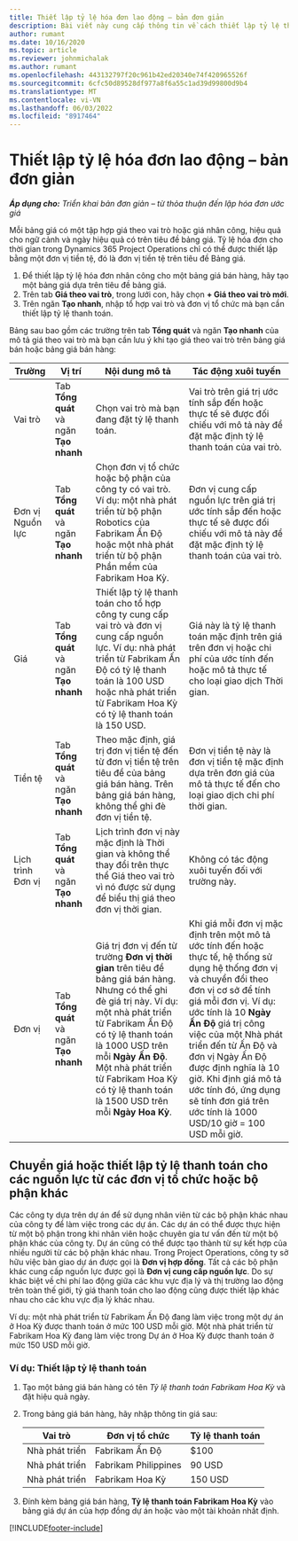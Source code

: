 ```yaml
---
title: Thiết lập tỷ lệ hóa đơn lao động – bản đơn giản
description: Bài viết này cung cấp thông tin về cách thiết lập tỷ lệ thanh toán lao động trong Hoạt động dự án.
author: rumant
ms.date: 10/16/2020
ms.topic: article
ms.reviewer: johnmichalak
ms.author: rumant
ms.openlocfilehash: 443132797f20c961b42ed20340e74f420965526f
ms.sourcegitcommit: 6cfc50d89528df977a8f6a55c1ad39d99800d9b4
ms.translationtype: MT
ms.contentlocale: vi-VN
ms.lasthandoff: 06/03/2022
ms.locfileid: "8917464"
---
```

# <a name="set-up-labor-bill-rates---lite"></a>Thiết lập tỷ lệ hóa đơn lao động – bản đơn giản

_**Áp dụng cho:** Triển khai bản đơn giản – từ thỏa thuận đến lập hóa đơn ước giá_

Mỗi bảng giá có một tập hợp giá theo vai trò hoặc giá nhân công, hiệu quả cho ngữ cảnh và ngày hiệu quả có trên tiêu đề bảng giá. Tỷ lệ hóa đơn cho thời gian trong Dynamics 365 Project Operations chỉ có thể được thiết lập bằng một đơn vị tiền tệ, đó là đơn vị tiền tệ trên tiêu đề Bảng giá.

1. Để thiết lập tỷ lệ hóa đơn nhân công cho một bảng giá bán hàng, hãy tạo một bảng giá dựa trên tiêu đề bảng giá. 
2. Trên tab **Giá theo vai trò**, trong lưới con, hãy chọn **+ Giá theo vai trò mới**. 
3. Trên ngăn **Tạo nhanh**, nhập tổ hợp vai trò và đơn vị tổ chức mà bạn cần thiết lập tỷ lệ thanh toán.

  Bảng sau bao gồm các trường trên tab **Tổng quát** và ngăn **Tạo nhanh** của mô tả giá theo vai trò mà bạn cần lưu ý khi tạo giá theo vai trò trên bảng giá bán hoặc bảng giá bán hàng:

  | Trường | Vị trí | Nội dung mô tả | Tác động xuôi tuyến |
  | --- | --- | --- | --- |
  | Vai trò | Tab **Tổng quát** và ngăn **Tạo nhanh** | Chọn vai trò mà bạn đang đặt tỷ lệ thanh toán. | Vai trò trên giá trị ước tính sắp đến hoặc thực tế sẽ được đối chiếu với mô tả này để đặt mặc định tỷ lệ thanh toán của vai trò. |
  | Đơn vị Nguồn lực | Tab **Tổng quát** và ngăn **Tạo nhanh** | Chọn đơn vị tổ chức hoặc bộ phận của công ty có vai trò. Ví dụ: một nhà phát triển từ bộ phận Robotics của Fabrikam Ấn Độ hoặc một nhà phát triển từ bộ phận Phần mềm của Fabrikam Hoa Kỳ. | Đơn vị cung cấp nguồn lực trên giá trị ước tính sắp đến hoặc thực tế sẽ được đối chiếu với mô tả này để đặt mặc định tỷ lệ thanh toán của vai trò. |
  | Giá | Tab **Tổng quát** và ngăn **Tạo nhanh** | Thiết lập tỷ lệ thanh toán cho tổ hợp công ty cung cấp vai trò và đơn vị cung cấp nguồn lực. Ví dụ: nhà phát triển từ Fabrikam Ấn Độ có tỷ lệ thanh toán là 100 USD hoặc nhà phát triển từ Fabrikam Hoa Kỳ có tỷ lệ thanh toán là 150 USD. | Giá này là tỷ lệ thanh toán mặc định trên giá trên đơn vị hoặc chi phí của ước tính đến hoặc mô tả thực tế cho loại giao dịch Thời gian. |
  | Tiền tệ | Tab **Tổng quát** và ngăn **Tạo nhanh**| Theo mặc định, giá trị đơn vị tiền tệ đến từ đơn vị tiền tệ trên tiêu đề của bảng giá bán hàng. Trên bảng giá bán hàng, không thể ghi đè đơn vị tiền tệ. | Đơn vị tiền tệ này là đơn vị tiền tệ mặc định dựa trên đơn giá của mô tả thực tế đến cho loại giao dịch chi phí thời gian. |
  | Lịch trình Đơn vị | Tab **Tổng quát** và ngăn **Tạo nhanh** | Lịch trình đơn vị này mặc định là Thời gian và không thể thay đổi trên thực thể Giá theo vai trò vì nó được sử dụng để biểu thị giá theo đơn vị thời gian. | Không có tác động xuôi tuyến đối với trường này. |
  | Đơn vị | Tab **Tổng quát** và ngăn **Tạo nhanh** | Giá trị đơn vị đến từ trường **Đơn vị thời gian** trên tiêu đề bảng giá bán hàng. Nhưng có thể ghi đè giá trị này. Ví dụ: một nhà phát triển từ Fabrikam Ấn Độ có tỷ lệ thanh toán là 1000 USD trên mỗi **Ngày Ấn Độ**. Một nhà phát triển từ Fabrikam Hoa Kỳ có tỷ lệ thanh toán là 1500 USD trên mỗi **Ngày Hoa Kỳ**. | Khi giá mỗi đơn vị mặc định trên một mô tả ước tính đến hoặc thực tế, hệ thống sử dụng hệ thống đơn vị và chuyển đổi theo đơn vị cơ sở để tính giá mỗi đơn vị. Ví dụ: ước tính là 10 **Ngày Ấn Độ** giá trị công việc của một Nhà phát triển đến từ Ấn Độ và đơn vị Ngày Ấn Độ được định nghĩa là 10 giờ. Khi định giá mô tả ước tính đó, ứng dụng sẽ tính đơn giá trên ước tính là 1000 USD/10 giờ = 100 USD mỗi giờ. |


## <a name="transfer-pricing-or-set-up-bill-rates-for-resources-from-other-organizational-units-or-divisions"></a>Chuyển giá hoặc thiết lập tỷ lệ thanh toán cho các nguồn lực từ các đơn vị tổ chức hoặc bộ phận khác 

Các công ty dựa trên dự án để sử dụng nhân viên từ các bộ phận khác nhau của công ty để làm việc trong các dự án. Các dự án có thể được thực hiện từ một bộ phận trong khi nhân viên hoặc chuyên gia tư vấn đến từ một bộ phận khác của công ty. Dự án cũng có thể được tạo thành từ sự kết hợp của nhiều người từ các bộ phận khác nhau. Trong Project Operations, công ty sở hữu việc bàn giao dự án được gọi là **Đơn vị hợp đồng**. Tất cả các bộ phận khác cung cấp nguồn lực được gọi là **Đơn vị cung cấp nguồn lực**. Do sự khác biệt về chi phí lao động giữa các khu vực địa lý và thị trường lao động trên toàn thế giới, tỷ giá thanh toán cho lao động cũng được thiết lập khác nhau cho các khu vực địa lý khác nhau.

Ví dụ: một nhà phát triển từ Fabrikam Ấn Độ đang làm việc trong một dự án ở Hoa Kỳ được thanh toán ở mức 100 USD mỗi giờ. Một nhà phát triển từ Fabrikam Hoa Kỳ đang làm việc trong Dự án ở Hoa Kỳ được thanh toán ở mức 150 USD mỗi giờ.

### <a name="example-set-up-a-bill-rate"></a>Ví dụ: Thiết lập tỷ lệ thanh toán

1. Tạo một bảng giá bán hàng có tên *Tỷ lệ thanh toán Fabrikam Hoa Kỳ* và đặt hiệu quả ngày.
2. Trong bảng giá bán hàng, hãy nhập thông tin giá sau:

    | Vai trò | Đơn vị tổ chức | Tỷ lệ thanh toán |
    | --- | --- | --- |
    | Nhà phát triển | Fabrikam Ấn Độ | $100 |
    | Nhà phát triển | Fabrikam Philippines | 90 USD |
    | Nhà phát triển | Fabrikam Hoa Kỳ | 150 USD |

3. Đính kèm bảng giá bán hàng, **Tỷ lệ thanh toán Fabrikam Hoa Kỳ** vào bảng giá dự án của hợp đồng dự án hoặc vào một tài khoản nhất định.


[!INCLUDE[footer-include](../../includes/footer-banner.md)]